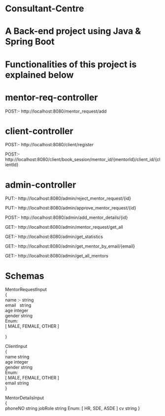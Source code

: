 # Consultant-Centre

# A Back-end project using Java & Spring Boot

# Functionalities of this project is explained below

# mentor-req-controller


POST:- http://localhost:8080/mentor_request/add

# client-controller


POST:- http://localhost:8080/client/register

POST:- http://localhost:8080/client/book_session/mentor_id/{mentorId}/client_id/{clientId}

# admin-controller


PUT:- http://localhost:8080/admin/reject_mentor_request/{id}

PUT:- http://localhost:8080/admin/approve_mentor_request/{id}

POST:- http://localhost:8080/admin/add_mentor_details/{id}

GET:- http://localhost:8080/admin/mentor_request/get_all

GET:- http://localhost:8080/admin/get_statistics

GET:- http://localhost:8080/admin/get_mentor_by_email/{email}

GET:- http://localhost:8080/admin/get_all_mentors


# Schemas<br />


MentorRequestInput  <br />
{  <br />
  name :-	string<br />
  email	$~$ string<br />
  age	integer<br />
  gender	string<br />
  Enum:<br />
  [ MALE, FEMALE, OTHER ]<br />  
}


ClientInput<br />
{<br />
    name	string<br />
    age	integer<br />
    gender	string<br />
    Enum:<br />
    [ MALE, FEMALE, OTHER ]<br />
    email	string<br />
  }



MentorDetailsInput<br />
{<br />
   phoneNO	string
   jobRole	string
   Enum:
   [ HR, SDE, ASDE ]
   cv	string
}
